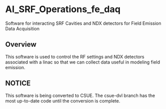 # AI_SRF_Operations_fe_daq
Software for interacting SRF Cavities and NDX detectors for Field Emission Data Acquisition

## Overview
This software is used to control the RF settings and NDX detectors associated with a linac so that we can collect data useful in modeling field emission.

## NOTICE
This software is being converted to CSUE.  The csue-dvl branch has the most up-to-date code until the conversion is complete.
